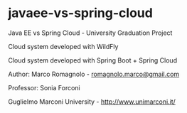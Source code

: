 # javaee-vs-spring-cloud
Java EE vs Spring Cloud - University Graduation Project

Cloud system developed with WildFly

Cloud system developed with Spring Boot + Spring Cloud

Author: Marco Romagnolo - romagnolo.marco@gmail.com

Professor: Sonia Forconi

Guglielmo Marconi University - http://www.unimarconi.it/
